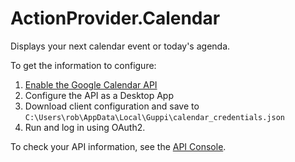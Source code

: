 # ActionProvider.Calendar

Displays your next calendar event or today's agenda.

To get the information to configure:

1. [Enable the Google Calendar API](https://developers.google.com/calendar/quickstart/dotnet)
2. Configure the API as a Desktop App
3. Download client configuration and save to `C:\Users\rob\AppData\Local\Guppi\calendar_credentials.json`
4. Run and log in using OAuth2.

To check your API information, see the [API Console](https://console.developers.google.com/).
